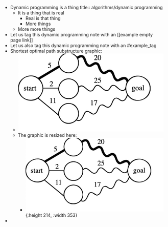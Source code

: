 - Dynamic programming is a thing
  title:: algorithms/dynamic programming
	- It is a thing that is real
		- Real is that thing
		- More things
	- More more things
- Let us tag this dynamic programming note with an [[example empty page link]]
- Let us also tag this dynamic programming note with an #example_tag
- Shortest optimal path substructure graphic:
	- ![image.png](../assets/image_1688968010207_0.png)
	- The graphic is resized here:
		- ![image.png](../assets/image_1688968020649_0.png){:height 214, :width 353}
-